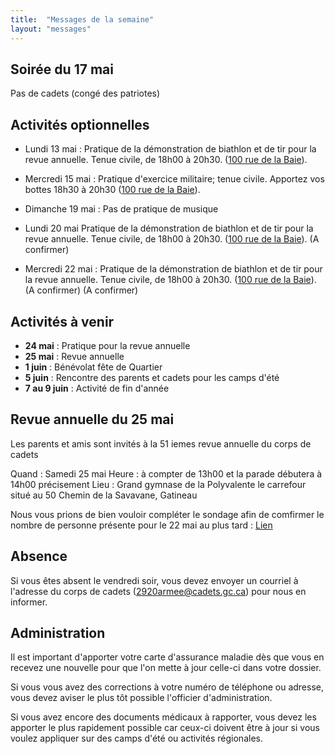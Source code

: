 ```yaml
---
title:  "Messages de la semaine"
layout: "messages"
---
```


## Soirée du 17 mai 

Pas de cadets (congé des patriotes)

## Activités optionnelles

- Lundi 13 mai : Pratique de la démonstration de biathlon et de tir pour la revue annuelle. Tenue civile, de 18h00 à 20h30. ([100 rue de la Baie](/information/comment-nous-rejoindre/)).

- Mercredi 15 mai : Pratique d'exercice militaire; tenue civile. Apportez vos bottes 18h30 à 20h30 ([100 rue de la Baie](/information/comment-nous-rejoindre/)).

- Dimanche 19 mai : Pas de pratique de musique

- Lundi 20 mai  Pratique de la démonstration de biathlon et de tir pour la revue annuelle. Tenue civile, de 18h00 à 20h30. ([100 rue de la Baie](/information/comment-nous-rejoindre/)). (A confirmer)

- Mercredi 22 mai : Pratique de la démonstration de biathlon et de tir pour la revue annuelle. Tenue civile, de 18h00 à 20h30. ([100 rue de la Baie](/information/comment-nous-rejoindre/)). (A confirmer) (A confirmer)


## Activités à venir

- **24 mai** : Pratique pour la revue annuelle
- **25 mai** : Revue annuelle
- **1 juin** : Bénévolat fête de Quartier
- **5 juin** : Rencontre des parents et cadets pour les camps d'été
- **7 au 9 juin** : Activité de fin d'année 

## Revue annuelle du 25 mai

Les parents et amis sont invités à la 51 iemes revue annuelle du corps de cadets 

Quand : Samedi 25 mai
Heure : à compter de 13h00 et la parade débutera à 14h00 précisement
Lieu : Grand gymnase de la Polyvalente le carrefour situé au 50 Chemin de la Savavane, Gatineau

Nous vous prions de bien vouloir compléter le sondage afin de comfirmer le nombre de personne présente pour le 22 mai au plus tard : [Lien](https://docs.google.com/forms/d/14igGDitKIsTAan2hzMfOY9zBfLIGwuZabP0xbyrzras/edit) 

## Absence

Si vous êtes absent le vendredi soir, vous devez envoyer un courriel à l'adresse du corps de cadets (<2920armee@cadets.gc.ca>) pour nous en informer.

## Administration

Il est important d'apporter votre carte d'assurance maladie dès que vous en recevez une nouvelle pour que l'on mette à jour celle-ci dans votre dossier.

Si vous vous avez des corrections à votre numéro de téléphone ou adresse, vous devez aviser le plus tôt possible l'officier d'administration. 

Si vous avez encore des documents médicaux à rapporter, vous devez les apporter le plus rapidement possible car ceux-ci doivent être à jour si vous voulez appliquer sur des camps d'été ou activités régionales.
  
